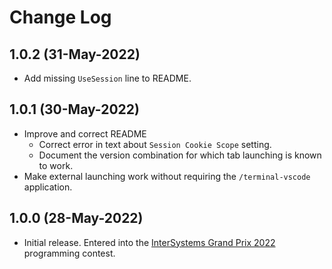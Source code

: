 # Change Log

## 1.0.2 (31-May-2022)
* Add missing `UseSession` line to README.

## 1.0.1 (30-May-2022)
* Improve and correct README
  * Correct error in text about `Session Cookie Scope` setting.
  * Document the version combination for which tab launching is known to work.
* Make external launching work without requiring the `/terminal-vscode` application.

## 1.0.0 (28-May-2022)
* Initial release. Entered into the [InterSystems Grand Prix 2022](https://openexchange.intersystems.com/contest/23) programming contest.
